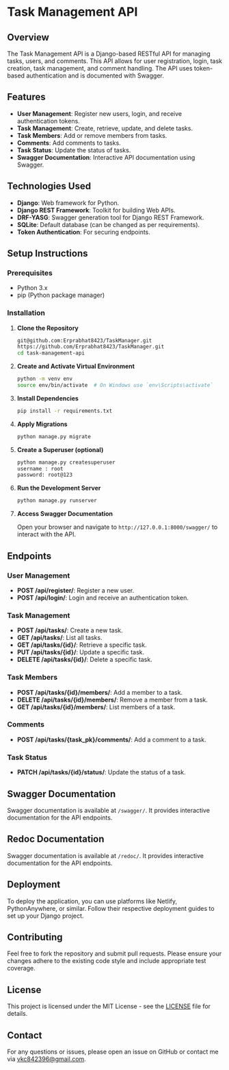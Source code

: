 # Task Management API

## Overview

The Task Management API is a Django-based RESTful API for managing tasks, users, and comments. This API allows for user registration, login, task creation, task management, and comment handling. The API uses token-based authentication and is documented with Swagger.

## Features

- **User Management**: Register new users, login, and receive authentication tokens.
- **Task Management**: Create, retrieve, update, and delete tasks.
- **Task Members**: Add or remove members from tasks.
- **Comments**: Add comments to tasks.
- **Task Status**: Update the status of tasks.
- **Swagger Documentation**: Interactive API documentation using Swagger.

## Technologies Used

- **Django**: Web framework for Python.
- **Django REST Framework**: Toolkit for building Web APIs.
- **DRF-YASG**: Swagger generation tool for Django REST Framework.
- **SQLite**: Default database (can be changed as per requirements).
- **Token Authentication**: For securing endpoints.

## Setup Instructions

### Prerequisites

- Python 3.x
- pip (Python package manager)

### Installation

1. **Clone the Repository**

    ```bash
    git@github.com:Erprabhat8423/TaskManager.git
    https://github.com/Erprabhat8423/TaskManager.git
    cd task-management-api
    ```

2. **Create and Activate Virtual Environment**

    ```bash
    python -m venv env
    source env/bin/activate  # On Windows use `env\Scripts\activate`
    ```

3. **Install Dependencies**

    ```bash
    pip install -r requirements.txt
    ```

4. **Apply Migrations**

    ```bash
    python manage.py migrate
    ```

5. **Create a Superuser (optional)**

    ```bash
    python manage.py createsuperuser
    username : root
    password: root@123
    ```

6. **Run the Development Server**

    ```bash
    python manage.py runserver
    ```

7. **Access Swagger Documentation**

    Open your browser and navigate to `http://127.0.0.1:8000/swagger/` to interact with the API.

## Endpoints

### User Management

- **POST /api/register/**: Register a new user.
- **POST /api/login/**: Login and receive an authentication token.

### Task Management

- **POST /api/tasks/**: Create a new task.
- **GET /api/tasks/**: List all tasks.
- **GET /api/tasks/{id}/**: Retrieve a specific task.
- **PUT /api/tasks/{id}/**: Update a specific task.
- **DELETE /api/tasks/{id}/**: Delete a specific task.

### Task Members

- **POST /api/tasks/{id}/members/**: Add a member to a task.
- **DELETE /api/tasks/{id}/members/**: Remove a member from a task.
- **GET /api/tasks/{id}/members/**: List members of a task.

### Comments

- **POST /api/tasks/{task_pk}/comments/**: Add a comment to a task.

### Task Status

- **PATCH /api/tasks/{id}/status/**: Update the status of a task.

## Swagger Documentation

Swagger documentation is available at `/swagger/`. It provides interactive documentation for the API endpoints.

## Redoc Documentation

Swagger documentation is available at `/redoc/`. It provides interactive documentation for the API endpoints.

## Deployment

To deploy the application, you can use platforms like Netlify, PythonAnywhere, or similar. Follow their respective deployment guides to set up your Django project.

## Contributing

Feel free to fork the repository and submit pull requests. Please ensure your changes adhere to the existing code style and include appropriate test coverage.

## License

This project is licensed under the MIT License - see the [LICENSE](LICENSE) file for details.

## Contact

For any questions or issues, please open an issue on GitHub or contact me via vkc842396@gmail.com.
